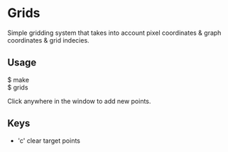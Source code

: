 Grids
=======

Simple gridding system that takes into account pixel coordinates & graph coordinates & grid indecies.

Usage
-----

$ make  
$ grids <optional input file>  

Click anywhere in the window to add new points.

Keys
----

- 'c'  clear target points

